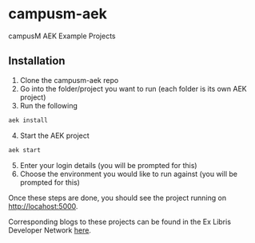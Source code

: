 # campusm-aek
campusM AEK Example Projects

## Installation
1. Clone the campusm-aek repo
2. Go into the folder/project you want to run (each folder is its own AEK project)
3. Run the following 
```bash
aek install
```
4. Start the AEK project  
```bash
aek start
```
5. Enter your login details (you will be prompted for this) 
6. Choose the environment you would like to run against (you will be prompted for this) 

Once these steps are done, you should see the project running on [http://locahost:5000](http://locahost:5000). 

Corresponding blogs to these projects can be found in the Ex Libris Developer Network [here](https://developers.exlibrisgroup.com/blog/?search=campusm). 
